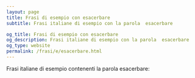 ```yaml
---
layout: page
title: Frasi di esempio con esacerbare 
subtitle: Frasi italiane di esempio con la parola  esacerbare

og_title: Frasi di esempio con esacerbare 
og_description: Frasi italiane di esempio con la parola  esacerbare
og_type: website
permalink: /frasi/e/esacerbare.html
---
```


Frasi italiane di esempio contenenti la parola esacerbare:


